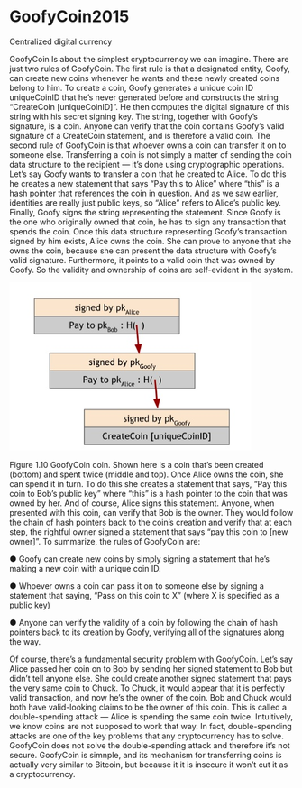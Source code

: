 # GoofyCoin2015
Centralized digital currency

GoofyCoin
Is about the simplest cryptocurrency we can imagine. There
are just two rules of GoofyCoin. The first rule is that a designated entity, Goofy, can create new coins
whenever he wants and these newly created coins belong to him.
To create a coin, Goofy generates a unique coin ID uniqueCoinID that he’s never generated before
and constructs the string “CreateCoin [uniqueCoinID]”. He then computes the digital signature of
this string with his secret signing key. The string, together with Goofy’s signature, is a coin. Anyone
can verify that the coin contains Goofy’s valid signature of a CreateCoin statement, and is therefore a
valid coin.
The second rule of GoofyCoin is that whoever owns a coin can transfer it on to someone else.
Transferring a coin is not simply a matter of sending the coin data structure to the recipient — it’s
done using cryptographic operations.
Let’s say Goofy wants to transfer a coin that he created to Alice. To do this he creates a new
statement that says “Pay this to Alice” where “this” is a hash pointer that references the coin in
question. And as we saw earlier, identities are really just public keys, so “Alice” refers to Alice’s public
key. Finally, Goofy signs the string representing the statement. Since Goofy is the one who originally
owned that coin, he has to sign any transaction that spends the coin. Once this data structure
representing Goofy’s transaction signed by him exists, Alice owns the coin. She can prove to anyone
that she owns the coin, because she can present the data structure with Goofy’s valid signature.
Furthermore, it points to a valid coin that was owned by Goofy. So the validity and ownership of coins
are self-evident in the system.

![Alt text](https://github.com/vinils/GoofyCoin2015/blob/master/GoofyCoin.jpg "Figure 1.10")

Figure 1.10 GoofyCoin coin. Shown here is a coin that’s been created (bottom) and spent twice
(middle and top).
Once Alice owns the coin, she can spend it in turn. To do this she creates a statement that says, “Pay
this coin to Bob’s public key” where “this” is a hash pointer to the coin that was owned by her. And of
course, Alice signs this statement. Anyone, when presented with this coin, can verify that Bob is the
owner. They would follow the chain of hash pointers back to the coin’s creation and verify that at
each step, the rightful owner signed a statement that says “pay this coin to [new owner]”.
To summarize, the rules of GoofyCoin are:

● Goofy can create new coins by simply signing a statement that he’s making a new coin with a
unique coin ID.

● Whoever owns a coin can pass it on to someone else by signing a statement that saying, “Pass
on this coin to X” (where X is specified as a public key)

● Anyone can verify the validity of a coin by following the chain of hash pointers back to its
creation by Goofy, verifying all of the signatures along the way.

Of course, there’s a fundamental security problem with GoofyCoin. Let’s say Alice passed her coin on
to Bob by sending her signed statement to Bob but didn’t tell anyone else. She could create another
signed statement that pays the very same coin to Chuck. To Chuck, it would appear that it is perfectly
valid transaction, and now he’s the owner of the coin. Bob and Chuck would both have valid-looking
claims to be the owner of this coin. This is called a double-spending attack — Alice is spending the
same coin twice. Intuitively, we know coins are not supposed to work that way.
In fact, double-spending attacks are one of the key problems that any cryptocurrency has to solve.
GoofyCoin does not solve the double-spending attack and therefore it’s not secure. GoofyCoin is
simnple, and its mechanism for transferring coins is actually very similar to Bitcoin, but because it it is
insecure it won’t cut it as a cryptocurrency.
